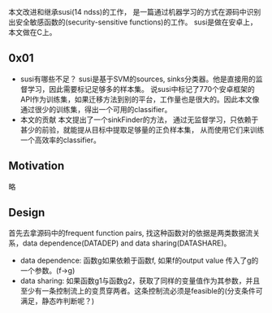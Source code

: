 本文改进和继承susi(14 ndss)的工作， 是一篇通过机器学习的方式在源码中识别出安全敏感函数的(security-sensitive functions)的工作。 susi是做在安卓上， 本文做在C上。
## 0x01
- susi有哪些不足？ 
susi是基于SVM的sources, sinks分类器。他是直接用的监督学习，因此需要标记足够多的样本集。 说susi中标记了770个安卓框架的API作为训练集，如果迁移方法到别的平台，工作量也是很大的。因此本文像通过很少的训练集，得出一个可用的classifier。
- 本文的贡献
本文提出了一个sinkFinder的方法， 通过无监督学习，只依赖于甚少的前验，就能提从目标中提取足够量的正负样本集， 从而使用它们来训练一个高效率的classifier。

## Motivation 
略

## Design
首先去拿源码中的frequent function pairs, 找这种函数对的依据是两类数据流关系，data dependence(DATADEP) and data sharing(DATASHARE)。 
- data dependence: 函数g如果依赖于函数f, 如果f的output value 传入了g的一个参数。(f->g)
- data sharing:  如果函数g1与函数g2，获取了同样的变量值作为其参数，并且至少有一条控制流上的变贯穿两者。这条控制流必须是feasible的(分支条件可满足，静态咋判断呢？)

